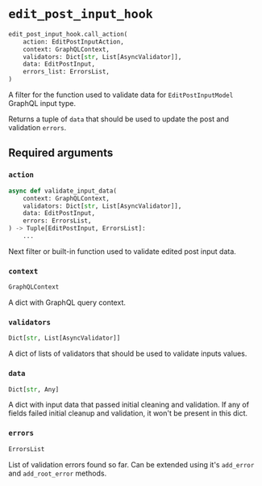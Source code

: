 # `edit_post_input_hook`

```python
edit_post_input_hook.call_action(
    action: EditPostInputAction,
    context: GraphQLContext,
    validators: Dict[str, List[AsyncValidator]],
    data: EditPostInput,
    errors_list: ErrorsList,
)
```

A filter for the function used to validate data for `EditPostInputModel` GraphQL input type.

Returns a tuple of `data` that should be used to update the post and validation `errors`.


## Required arguments

### `action`

```python
async def validate_input_data(
    context: GraphQLContext,
    validators: Dict[str, List[AsyncValidator]],
    data: EditPostInput,
    errors: ErrorsList,
) -> Tuple[EditPostInput, ErrorsList]:
    ...
```

Next filter or built-in function used to validate edited post input data.


### `context`

```python
GraphQLContext
```

A dict with GraphQL query context.


### `validators`

```python
Dict[str, List[AsyncValidator]]
```

A dict of lists of validators that should be used to validate inputs values.


### `data`

```python
Dict[str, Any]
```

A dict with input data that passed initial cleaning and validation. If any of fields failed initial cleanup and validation, it won't be present in this dict.


### `errors`

```python
ErrorsList
```

List of validation errors found so far. Can be extended using it's `add_error` and `add_root_error` methods.